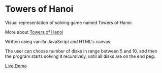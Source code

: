 # Towers of Hanoi

Visual representation of solving game named Towers of Hanoi.

More about <a href="https://en.wikipedia.org/wiki/Tower_of_Hanoi" target="_blank"> Towers of Hanoi</a>

Written using vanilla JavaScript and HTML's canvas.

The user can choose number of disks in range between 5 and 10, and then the program starts solving it recursively, until all disks are on the end peg.


<a href="https://alan2207.github.io/Towers-of-Hanoi-Solver/" target="_blank"> Live Demo </a>
